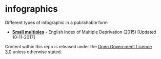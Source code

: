 # infographics
Different types of infographic in a publishable form

* **[Small multiples](small_multiples)** - English Index of Multiple Deprivation (2015) [Updated 10-11-2017]

Content within this repo is released under the [Open Government Licence 3.0](http://www.nationalarchives.gov.uk/doc/open-government-licence/version/3/) unless otherwise stated.
